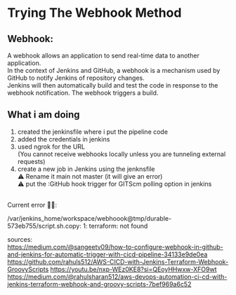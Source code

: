 # Trying The Webhook Method

## Webhook:
A webhook allows an application to send real-time data to another application. </br>
In the context of Jenkins and GitHub, a webhook is a mechanism used by GitHub to notify Jenkins of repository changes. </br>
Jenkins will then automatically build and test the code in response to the webhook notification. The webhook triggers a build. </br>

## What i am doing 
1. created the jenkinsfile where i put the pipeline code 
2. added the credentials in jenkins 
3. used ngrok for the URL </br>
   (You cannot receive webhooks locally unless you are tunneling external requests)
4. create a new job in Jenkins using the jenknsfile </br>
⚠️ Rename it main not master (it will give an error) </br>
⚠️ put the :GitHub hook trigger for GITScm polling option in jenkins</br>
</br>
Current error 👎🏻:

/var/jenkins_home/workspace/webhoook@tmp/durable-573eb755/script.sh.copy: 1: terraform: not found


sources: </br>
https://medium.com/@sangeetv09/how-to-configure-webhook-in-github-and-jenkins-for-automatic-trigger-with-cicd-pipeline-34133e9de0ea
https://github.com/rahuls512/AWS-CICD-with-Jenkins-Terraform-Webhook-GroovyScripts
https://youtu.be/nxp-WEz0KE8?si=QEoyHHwxw-XFO9wt
https://medium.com/@rahulsharan512/aws-devops-automation-ci-cd-with-jenkins-terraform-webhook-and-groovy-scripts-7bef969a6c52
